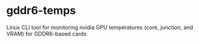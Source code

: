 # gddr6-temps
Linux CLI tool for monitoring nvidia GPU temperatures (core, junction, and VRAM) for GDDR6-based cards
